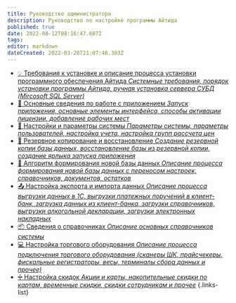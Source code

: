 ```yaml
---
title: Руководство администратора
description: Руководство по настройке программы Айтида
published: true
date: 2022-08-12T08:16:47.607Z
tags: 
editor: markdown
dateCreated: 2022-03-20T21:07:46.383Z
---
```


- [:bulb: Требования к установке и описание процесса установки программного обеспечения Айтида *Системные требования, порядок установки программы Айтида, ручная установка сервера СУБД (Mircosoft SQL Server)*](/docs/admin-guide/install)
- [:key: Основные сведения по работе с приложением *Запуск приложения, основные элементы интерфейса, способы активации лицензии, добавление рабочих мест*](/docs/admin-guide/license)
- [:wrench: Настройки и параметры системы *Параметры системы, параметры пользователей, настройка учета, настройка групп рассчета цен*](/docs/admin-guide/settings)
- [:floppy_disk: Резервное копирование и восстановление *Создание резервной копии базы данных, восстановление базы из резервной копии, создание ярлыка запуска приложения*](/docs/admin-guide/backup)
- [:page_facing_up: Алгоритм формирования новой базы данных *Описание процесса формирования новой базы данных с переносом настроек, справочников, документов, остатков*](/docs/admin-guide/newbase)
- [:outbox_tray: Настройка экспорта и импорта данных *Описание процесса выгрузки данных в 1С, выгрузки платежных поручений в клиент-банк, загрузка данных из клиент-банка, загрузки справочников, выгрузки алкогольной декларации, загрузки электронных накладных*](/docs/admin-guide/impexp)
- [:package: Сведения о справочниках *Описание основных справочников системы*](/docs/admin-guide/directories)
- [:computer: Настройка торгового оборудования *Описание процесса подключения торгового оборудования (сканеры ШК, прайсчекеры, фискальные регистраторы, весы, терминалы сбора данных и прочее)*](/docs/admin-guide/equipment)
- [:heavy_division_sign: Настройка скидок *Акции и карты, накопительные скидки по картам, временные скидки, скидки сотрудникам и прочее*](/docs/admin-guide/loyalty)
{.links-list}